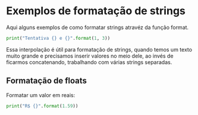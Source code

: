 # Exemplos de formatação de strings 
Aqui alguns exemplos de como formatar strings atravéz da função format.

```python
print("Tentativa {} e {}".format(1, 3))
```
 Essa interpolação é útil para formatação de strings, quando temos um texto muito grande e precisamos inserir valores no meio dele, ao invés de ficarmos concatenando, trabalhando com várias strings separadas.

## Formatação de floats
Formatar um valor em reais:
```python
print("R$ {}".format(1.59))
```
